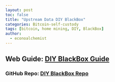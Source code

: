 ```yaml
---
layout: post
toc: false
title: "Upstream Data DIY BlackBox"
categories: Bitcoin-self-custody
tags: [bitcoin, home mining, DIY, BlackBox]
author:
  - econoalchemist
---
```

## Web Guide: [DIY BlackBox Guide](https://diyblackbox.econoalchemist.com)
### GitHub Repo: [DIY BlackBox Repo](https://github.com/econoalchemist/UpstreamData-DIY-BlackBox)

